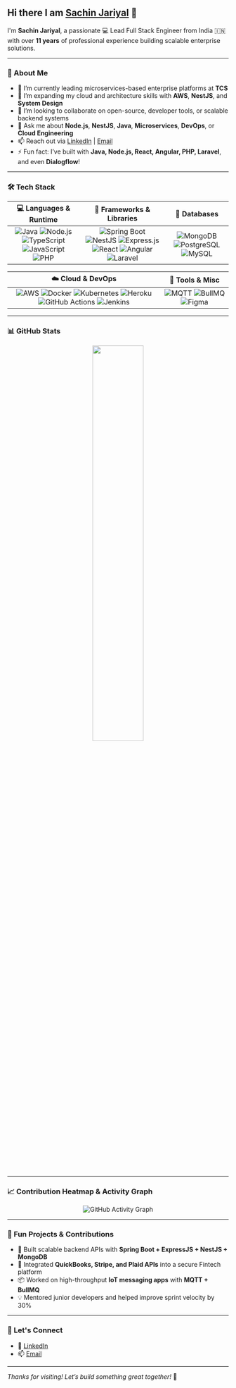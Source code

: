 ## Hi there I am [Sachin Jariyal](https://linkedin.com/in/sachin-jariyal) 👋

<!--
**sachin-jariyal/sachin-jariyal** is a ✨ _special_ ✨ repository because its `README.md` (this file) appears on your GitHub profile.
-->

I'm **Sachin Jariyal**, a passionate 💻 Lead Full Stack Engineer from India 🇮🇳 with over **11 years** of professional experience building scalable enterprise solutions.

---

### 🚀 About Me

- 🔭 I’m currently leading microservices-based enterprise platforms at **TCS**
- 🌱 I’m expanding my cloud and architecture skills with **AWS**, **NestJS**, and **System Design**
- 👯 I’m looking to collaborate on open-source, developer tools, or scalable backend systems
- 💬 Ask me about **Node.js**, **NestJS**, **Java**, **Microservices**, **DevOps**, or **Cloud Engineering**
- 📫 Reach out via [LinkedIn](https://linkedin.com/in/sachin-jariyal) | [Email](mailto:sachinjariyal9@gmail.com)
- ⚡ Fun fact: I’ve built with **Java, Node.js, React, Angular, PHP, Laravel**, and even **Dialogflow**!

---

### 🛠️ Tech Stack

| 💻 Languages & Runtime | 🚀 Frameworks & Libraries | 🧠 Databases |
|:----------------------:|:-------------------------:|:------------:|
| ![Java](https://img.shields.io/badge/Java-blue?logo=java&logoColor=white) ![Node.js](https://img.shields.io/badge/Node.js-339933?logo=node.js&logoColor=white) ![TypeScript](https://img.shields.io/badge/TypeScript-007ACC?logo=typescript&logoColor=white) ![JavaScript](https://img.shields.io/badge/JavaScript-F7DF1E?logo=javascript&logoColor=black) ![PHP](https://img.shields.io/badge/PHP-777BB4?logo=php&logoColor=white) | ![Spring Boot](https://img.shields.io/badge/Spring_Boot-6DB33F?logo=spring&logoColor=white) ![NestJS](https://img.shields.io/badge/NestJS-E0234E?logo=nestjs&logoColor=white) ![Express.js](https://img.shields.io/badge/Express.js-000000?logo=express&logoColor=white) ![React](https://img.shields.io/badge/React-61DAFB?logo=react&logoColor=black) ![Angular](https://img.shields.io/badge/Angular-DD0031?logo=angular&logoColor=white) ![Laravel](https://img.shields.io/badge/Laravel-FF2D20?logo=laravel&logoColor=white) | ![MongoDB](https://img.shields.io/badge/MongoDB-47A248?logo=mongodb&logoColor=white) ![PostgreSQL](https://img.shields.io/badge/PostgreSQL-336791?logo=postgresql&logoColor=white) ![MySQL](https://img.shields.io/badge/MySQL-4479A1?logo=mysql&logoColor=white) |

| ☁️ Cloud & DevOps | 🧰 Tools & Misc |
|:------------------:|:--------------:|
| ![AWS](https://img.shields.io/badge/AWS-232F3E?logo=amazonaws&logoColor=white) ![Docker](https://img.shields.io/badge/Docker-2496ED?logo=docker&logoColor=white) ![Kubernetes](https://img.shields.io/badge/Kubernetes-326CE5?logo=kubernetes&logoColor=white) ![Heroku](https://img.shields.io/badge/Heroku-430098?logo=heroku&logoColor=white) ![GitHub Actions](https://img.shields.io/badge/GitHub_Actions-2088FF?logo=githubactions&logoColor=white) ![Jenkins](https://img.shields.io/badge/Jenkins-D24939?logo=jenkins&logoColor=white) | ![MQTT](https://img.shields.io/badge/MQTT-660066?logo=iot&logoColor=white) ![BullMQ](https://img.shields.io/badge/BullMQ-DD0000?logo=nodedotjs&logoColor=white) ![Figma](https://img.shields.io/badge/Figma-F24E1E?logo=figma&logoColor=white) |

---

### 📊 GitHub Stats

<p align="center">
  <img src="https://github-readme-stats.vercel.app/api?username=sachin-jariyal&show_icons=true&theme=tokyonight" width="48%" />
</p>

---

### 📈 Contribution Heatmap & Activity Graph

<p align="center">
  <img src="https://github-readme-activity-graph.vercel.app/graph?username=sachin-jariyal&theme=tokyo-night&area=true&hide_border=true" alt="GitHub Activity Graph" />
</p>

---

### 🧠 Fun Projects & Contributions

- 🔧 Built scalable backend APIs with **Spring Boot + ExpressJS + NestJS + MongoDB**
- 🧾 Integrated **QuickBooks, Stripe, and Plaid APIs** into a secure Fintech platform
- 📦 Worked on high-throughput **IoT messaging apps** with **MQTT + BullMQ**
- 💡 Mentored junior developers and helped improve sprint velocity by 30%

---

### 🤝 Let's Connect

- 🔗 [LinkedIn](https://linkedin.com/in/sachin-jariyal)
- 📫 [Email](mailto:sachinjariyal9@gmail.com)

---

_Thanks for visiting! Let’s build something great together!_ 🚀
